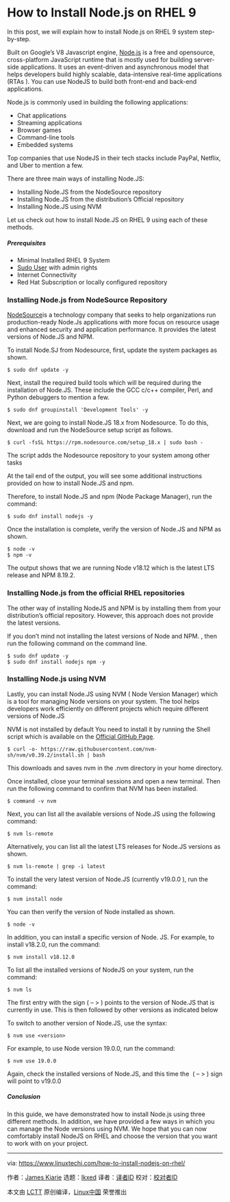 [#]: subject: "How to Install Node.js on RHEL 9"
[#]: via: "https://www.linuxtechi.com/how-to-install-nodejs-on-rhel/"
[#]: author: "James Kiarie https://www.linuxtechi.com/author/james/"
[#]: collector: "lkxed"
[#]: translator: "geekpi"
[#]: reviewer: " "
[#]: publisher: " "
[#]: url: " "

How to Install Node.js on RHEL 9
======

In this post, we will explain how to install Node.js on RHEL 9 system step-by-step.

Built on Google’s V8 Javascript engine, [Node.js][1] is a free and opensource, cross-platform JavaScript runtime that is mostly used for building server-side applications. It uses an event-driven and asynchronous model that helps developers build highly scalable, data-intensive real-time applications (RTAs ). You can use NodeJS to build both front-end and back-end applications.

Node.js is commonly used in building the following applications:

- Chat applications
- Streaming applications
- Browser games
- Command-line tools
- Embedded systems

Top companies that use NodeJS in their tech stacks include PayPal, Netflix, and Uber to mention a few.

There are three main ways of installing Node.JS:

- Installing Node.JS from the NodeSource repository
- Installing Node.JS from the distribution’s Official repository
- Installing Node.JS using NVM

Let us check out how to install Node.JS on RHEL 9 using each of these methods.

##### Prerequisites

- Minimal Installed RHEL 9 System
- [Sudo User][2] with admin rights
- Internet Connectivity
- Red Hat Subscription or locally configured repository

### Installing Node.js from NodeSource Repository

[NodeSource][3]is a technology company that seeks to help organizations run production-ready Node.Js applications with more focus on resource usage and enhanced security and application performance. It provides the latest versions of Node.JS and NPM.

To install Node.SJ from Nodesource, first, update the system packages as shown.

```
$ sudo dnf update -y
```

Next, install the required build tools which will be required during the installation of Node.JS. These include the GCC c/c++ compiler, Perl, and Python debuggers to mention a few.

```
$ sudo dnf groupinstall 'Development Tools' -y
```

Next, we are going to install Node.JS 18.x from Nodesource. To do this, download and run the NodeSource setup script as follows.

```
$ curl -fsSL https://rpm.nodesource.com/setup_18.x | sudo bash -
```

The script adds the Nodesource repository to your system among other tasks

At the tail end of the output, you will see some additional instructions provided on how to install Node.JS and npm.

Therefore, to install Node.JS and npm (Node Package Manager), run the command:

```
$ sudo dnf install nodejs -y
```

Once the installation is complete, verify the version of Node.JS and NPM as shown.

```
$ node -v
$ npm -v
```

The output shows that we are running Node v18.12 which is the latest LTS release and NPM 8.19.2.

### Installing Node.js from the official RHEL repositories

The other way of installing NodeJS and NPM is by installing them from your distribution’s official repository. However, this approach does not provide the latest versions.

If you don’t mind not installing the latest versions of Node and NPM. , then run the following command on the command line.

```
$ sudo dnf update -y
$ sudo dnf install nodejs npm -y
```

### Installing Node.js using NVM

Lastly, you can install Node.JS using NVM ( Node Version Manager) which is a tool for managing Node versions on your system. The tool helps developers work efficiently on different projects which require different versions of Node.JS

NVM is not installed by default You need to install it by running the Shell script which is available on the [Official GitHub Page][4].

```
$ curl -o- https://raw.githubusercontent.com/nvm-sh/nvm/v0.39.2/install.sh | bash
```

This downloads and saves nvm in the .nvm directory in your home directory.

Once installed, close your terminal sessions and open a new terminal. Then run the following command to confirm that NVM has been installed.

```
$ command -v nvm
```

Next, you can list all the available versions of Node.JS using the following command:

```
$ nvm ls-remote
```

Alternatively, you can list all the latest LTS releases for Node.JS versions as shown.

```
$ nvm ls-remote | grep -i latest
```

To install the very latest version of Node.JS (currently v19.0.0 ), run the command:

```
$ nvm install node
```

You can then verify the version of Node installed as shown.

```
$ node -v
```

In addition, you can install a specific version of Node. JS. For example, to install v18.2.0, run the command:

```
$ nvm install v18.12.0
```

To list all the installed versions of NodeJS on your system, run the command:

```
$ nvm ls
```

The first entry with the sign ( – > ) points to the version of Node.JS that is currently in use. This is then followed by other versions as indicated below

To switch to another version of Node.JS, use the syntax:

```
$ nvm use <version>
```

For example, to use Node version 19.0.0, run the command:

```
$ nvm use 19.0.0
```

Again, check the installed versions of Node.JS, and this time the  ( – > ) sign will point to v19.0.0

##### Conclusion

In this guide, we have demonstrated how to install Node.js using three different methods. In addition, we have provided a few ways in which you can manage the Node versions using NVM. We hope that you can now comfortably install NodeJS on RHEL and choose the version that you want to work with on your project.

--------------------------------------------------------------------------------

via: https://www.linuxtechi.com/how-to-install-nodejs-on-rhel/

作者：[James Kiarie][a]
选题：[lkxed][b]
译者：[译者ID](https://github.com/译者ID)
校对：[校对者ID](https://github.com/校对者ID)

本文由 [LCTT](https://github.com/LCTT/TranslateProject) 原创编译，[Linux中国](https://linux.cn/) 荣誉推出

[a]: https://www.linuxtechi.com/author/james/
[b]: https://github.com/lkxed
[1]: https://nodejs.org/en/about/
[2]: https://www.linuxtechi.com/create-sudo-user-on-rhel-rocky-linux-almalinux/
[3]: https://nodesource.com/
[4]: https://github.com/nvm-sh/nvm
